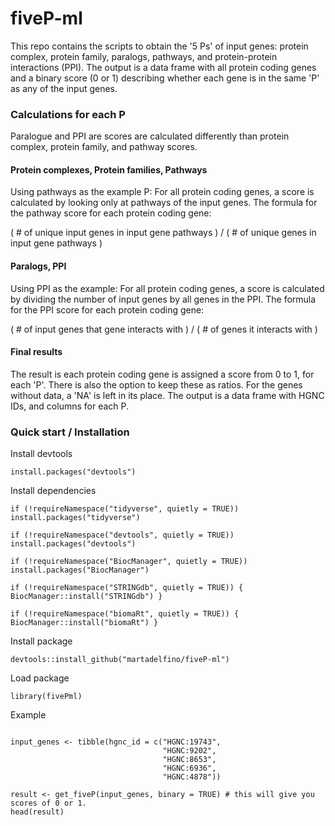 # fiveP-ml

This repo contains the scripts to obtain the '5 Ps' of input genes: protein complex, protein family, paralogs, pathways, and protein-protein interactions (PPI). The output is a data frame with all protein coding genes and a binary score (0 or 1) describing whether each gene is in the same 'P' as any of the input genes.

### Calculations for each P

Paralogue and PPI are scores are calculated differently than protein complex, protein family, and pathway scores.

#### Protein complexes, Protein families, Pathways

Using pathways as the example P: For all protein coding genes, a score is calculated by looking only at pathways of the input genes. The formula for the pathway score for each protein coding gene:

( \# of unique input genes in input gene pathways ) / ( \# of unique genes in input gene pathways )

#### Paralogs, PPI

Using PPI as the example: For all protein coding genes, a score is calculated by dividing the number of input genes by all genes in the PPI. The formula for the PPI score for each protein coding gene:

( \# of input genes that gene interacts with ) / ( \# of genes it interacts with )

#### Final results

The result is each protein coding gene is assigned a score from 0 to 1, for each 'P'. There is also the option to keep these as ratios. For the genes without data, a 'NA' is left in its place. The output is a data frame with HGNC IDs, and columns for each P.

### Quick start / Installation

Install devtools

`install.packages("devtools")`

Install dependencies

```{r}
if (!requireNamespace("tidyverse", quietly = TRUE))
install.packages("tidyverse")

if (!requireNamespace("devtools", quietly = TRUE))
install.packages("devtools")

if (!requireNamespace("BiocManager", quietly = TRUE))
install.packages("BiocManager")

if (!requireNamespace("STRINGdb", quietly = TRUE)) {
BiocManager::install("STRINGdb") }

if (!requireNamespace("biomaRt", quietly = TRUE)) {
BiocManager::install("biomaRt") }

```

Install package

`devtools::install_github("martadelfino/fiveP-ml")`

Load package

`library(fivePml)`

Example

```{r}

input_genes <- tibble(hgnc_id = c("HGNC:19743", 
                                  "HGNC:9202",
                                  "HGNC:8653",
                                  "HGNC:6936",
                                  "HGNC:4878"))

result <- get_fiveP(input_genes, binary = TRUE) # this will give you scores of 0 or 1.
head(result)


```
